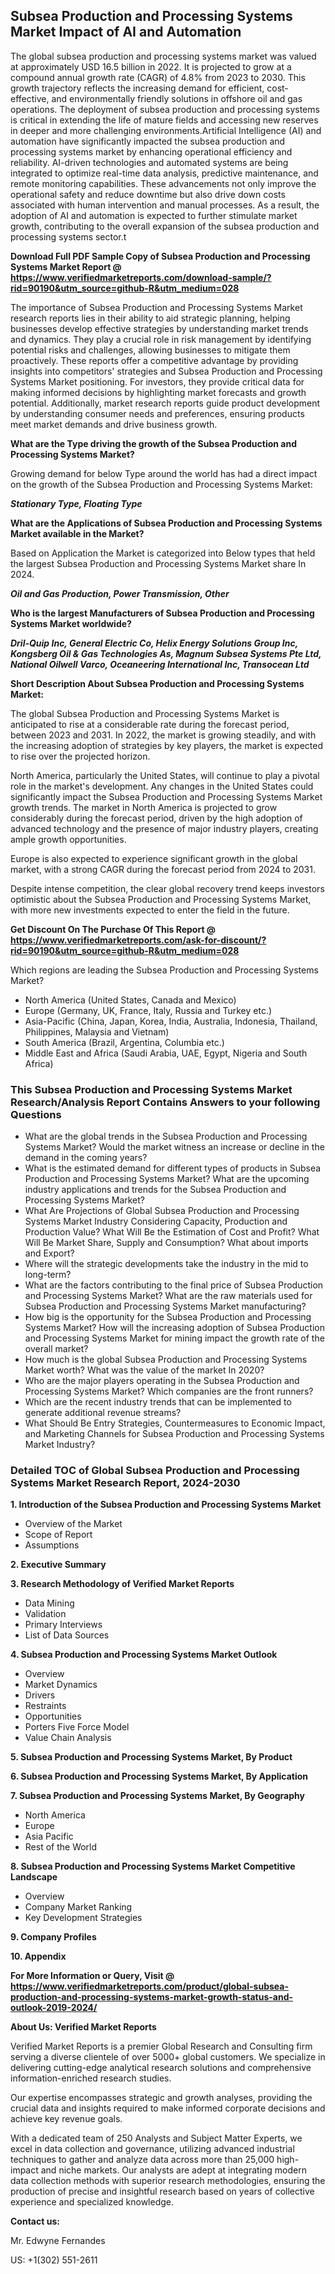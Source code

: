 <h2>Subsea Production and Processing Systems Market Impact of AI and Automation</h2>The global subsea production and processing systems market was valued at approximately USD 16.5 billion in 2022. It is projected to grow at a compound annual growth rate (CAGR) of 4.8% from 2023 to 2030. This growth trajectory reflects the increasing demand for efficient, cost-effective, and environmentally friendly solutions in offshore oil and gas operations. The deployment of subsea production and processing systems is critical in extending the life of mature fields and accessing new reserves in deeper and more challenging environments.Artificial Intelligence (AI) and automation have significantly impacted the subsea production and processing systems market by enhancing operational efficiency and reliability. AI-driven technologies and automated systems are being integrated to optimize real-time data analysis, predictive maintenance, and remote monitoring capabilities. These advancements not only improve the operational safety and reduce downtime but also drive down costs associated with human intervention and manual processes. As a result, the adoption of AI and automation is expected to further stimulate market growth, contributing to the overall expansion of the subsea production and processing systems sector.t</p><p id="" class=""><strong>Download Full PDF Sample Copy of Subsea Production and Processing Systems Market Report @ <a href="https://www.verifiedmarketreports.com/download-sample/?rid=90190&utm_source=github-R&utm_medium=028" target="_blank">https://www.verifiedmarketreports.com/download-sample/?rid=90190&utm_source=github-R&utm_medium=028</a></strong></p><p>The importance of&nbsp;Subsea Production and Processing Systems Market research reports lies in their ability to aid strategic planning, helping businesses develop effective strategies by understanding market trends and dynamics. They play a crucial role in risk management by identifying potential risks and challenges, allowing businesses to mitigate them proactively. These reports offer a competitive advantage by providing insights into competitors' strategies and Subsea Production and Processing Systems Market positioning. For investors, they provide critical data for making informed decisions by highlighting market forecasts and growth potential. Additionally, market research reports guide product development by understanding consumer needs and preferences, ensuring products meet market demands and drive business growth.</p><p><strong>What are the&nbsp;Type driving the growth of the Subsea Production and Processing Systems Market?</strong></p><p id="" class="">Growing demand for below Type around the world has had a direct impact on the growth of the Subsea Production and Processing Systems Market:</p><em><strong>Stationary Type, Floating Type</strong></em></p><strong>What are the&nbsp;Applications&nbsp;of Subsea Production and Processing Systems Market available in the Market?</strong></p><p id="" class="">Based on Application the Market is categorized into Below types that held the largest Subsea Production and Processing Systems Market share In 2024.</p><em><strong>Oil and Gas Production, Power Transmission, Other</strong></em></p><strong>Who is the largest Manufacturers of Subsea Production and Processing Systems Market worldwide?</strong></p><p><em><strong>Dril-Quip Inc, General Electric Co, Helix Energy Solutions Group Inc, Kongsberg Oil & Gas Technologies As, Magnum Subsea Systems Pte Ltd, National Oilwell Varco, Oceaneering International Inc, Transocean Ltd</strong></em></p><p id="" class=""><strong>Short Description About Subsea Production and Processing Systems Market:</strong></p><p>The global Subsea Production and Processing Systems Market is anticipated to rise at a considerable rate during the forecast period, between 2023 and 2031. In 2022, the market is growing steadily, and with the increasing adoption of strategies by key players, the market is expected to rise over the projected horizon.</p><p>North America, particularly the United States, will continue to play a pivotal role in the market's development. Any changes in the United States could significantly impact the Subsea Production and Processing Systems Market growth trends. The market in North America is projected to grow considerably during the forecast period, driven by the high adoption of advanced technology and the presence of major industry players, creating ample growth opportunities.</p><p>Europe is also expected to experience significant growth in the global market, with a strong CAGR during the forecast period from 2024 to 2031.</p><p>Despite intense competition, the clear global recovery trend keeps investors optimistic about the Subsea Production and Processing Systems Market, with more new investments expected to enter the field in the future.</p><p id="" class=""><strong>Get Discount On The Purchase Of This Report @ <a href="https://www.verifiedmarketreports.com/ask-for-discount/?rid=90190&utm_source=github-R&utm_medium=028" target="_blank">https://www.verifiedmarketreports.com/ask-for-discount/?rid=90190&utm_source=github-R&utm_medium=028</a></strong></p>Which regions are leading the Subsea Production and Processing Systems Market?</p><ul><li>North America (United States, Canada and Mexico)</li><li>Europe (Germany, UK, France, Italy, Russia and Turkey etc.)</li><li>Asia-Pacific (China, Japan, Korea, India, Australia, Indonesia, Thailand, Philippines, Malaysia and Vietnam)</li><li>South America (Brazil, Argentina, Columbia etc.)</li><li>Middle East and Africa (Saudi Arabia, UAE, Egypt, Nigeria and South Africa)</li></ul><h3 id="" class="">This Subsea Production and Processing Systems Market Research/Analysis Report Contains Answers to your following Questions</h3><ul><li>What are the global trends in the Subsea Production and Processing Systems Market? Would the market witness an increase or decline in the demand in the coming years?</li><li>What is the estimated demand for different types of products in Subsea Production and Processing Systems Market? What are the upcoming industry applications and trends for the Subsea Production and Processing Systems Market?</li><li>What Are Projections of Global Subsea Production and Processing Systems Market Industry Considering Capacity, Production and Production Value? What Will Be the Estimation of Cost and Profit? What Will Be Market Share, Supply and Consumption? What about imports and Export?</li><li>Where will the strategic developments take the industry in the mid to long-term?</li><li>What are the factors contributing to the final price of Subsea Production and Processing Systems Market? What are the raw materials used for Subsea Production and Processing Systems Market manufacturing?</li><li>How big is the opportunity for the Subsea Production and Processing Systems Market? How will the increasing adoption of Subsea Production and Processing Systems Market for mining impact the growth rate of the overall market?</li><li>How much is the global Subsea Production and Processing Systems Market worth? What was the value of the market In 2020?</li><li>Who are the major players operating in the Subsea Production and Processing Systems Market? Which companies are the front runners?</li><li>Which are the recent industry trends that can be implemented to generate additional revenue streams?</li><li>What Should Be Entry Strategies, Countermeasures to Economic Impact, and Marketing Channels for Subsea Production and Processing Systems Market Industry?</li></ul><h3 id="" class="">Detailed TOC of Global Subsea Production and Processing Systems Market Research Report, 2024-2030</h3><p id="" class=""><strong>1. Introduction of the Subsea Production and Processing Systems Market</strong></p><ul><li>Overview of the Market</li><li>Scope of Report</li><li>Assumptions</li></ul><p id="" class=""><strong>2. Executive Summary</strong></p><p id="" class=""><strong>3. Research Methodology of Verified Market Reports</strong></p><ul><li>Data Mining</li><li>Validation</li><li>Primary Interviews</li><li>List of Data Sources</li></ul><p id="" class=""><strong>4. Subsea Production and Processing Systems Market Outlook</strong></p><ul><li>Overview</li><li>Market Dynamics</li><li>Drivers</li><li>Restraints</li><li>Opportunities</li><li>Porters Five Force Model</li><li>Value Chain Analysis</li></ul><p id="" class=""><strong>5. Subsea Production and Processing Systems Market, By Product</strong></p><p id="" class=""><strong>6. Subsea Production and Processing Systems Market, By Application</strong></p><p id="" class=""><strong>7. Subsea Production and Processing Systems Market, By Geography</strong></p><ul><li>North America</li><li>Europe</li><li>Asia Pacific</li><li>Rest of the World</li></ul><p id="" class=""><strong>8. Subsea Production and Processing Systems Market Competitive Landscape</strong></p><ul><li>Overview</li><li>Company Market Ranking</li><li>Key Development Strategies</li></ul><p id="" class=""><strong>9. Company Profiles</strong></p><p id="" class=""><strong>10. Appendix</strong></p><p id="" class=""><strong>For More Information or Query, Visit @ <a href="https://www.verifiedmarketreports.com/product/global-subsea-production-and-processing-systems-market-growth-status-and-outlook-2019-2024/" target="_blank">https://www.verifiedmarketreports.com/product/global-subsea-production-and-processing-systems-market-growth-status-and-outlook-2019-2024/</a></strong></p><p id="" class=""><strong>About Us: Verified Market Reports</strong></p><p id="" class="">Verified Market Reports is a premier Global Research and Consulting firm serving a diverse clientele of over 5000+ global customers. We specialize in delivering cutting-edge analytical research solutions and comprehensive information-enriched research studies.</p><p id="" class="">Our expertise encompasses strategic and growth analyses, providing the crucial data and insights required to make informed corporate decisions and achieve key revenue goals.</p><p id="" class="">With a dedicated team of 250 Analysts and Subject Matter Experts, we excel in data collection and governance, utilizing advanced industrial techniques to gather and analyze data across more than 25,000 high-impact and niche markets. Our analysts are adept at integrating modern data collection methods with superior research methodologies, ensuring the production of precise and insightful research based on years of collective experience and specialized knowledge.</p><p id="" class=""><strong>Contact us:</strong></p><p id="" class="">Mr. Edwyne Fernandes</p><p id="" class="">US: +1(302) 551-2611</p>